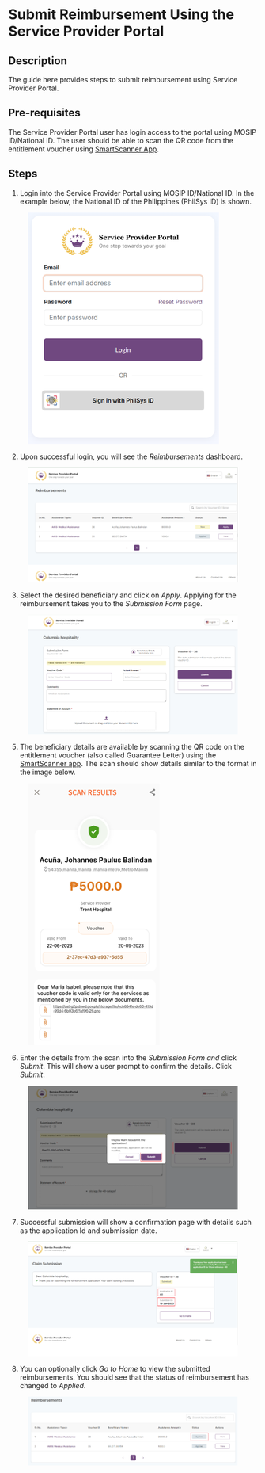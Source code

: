 # Submit Reimbursement Using the Service Provider Portal

## Description&#x20;

The guide here provides steps to submit reimbursement using Service Provider Portal.

## Pre-requisites

The Service Provider Portal user has login access to the portal using MOSIP ID/National ID. The user should be able to scan the QR code from the entitlement voucher using [SmartScanner App](broken-reference).

## Steps

1. Login into the Service Provider Portal using MOSIP ID/National ID. In the example below, the National ID of the Philippines (PhilSys ID) is shown.

<figure><img src="../../.gitbook/assets/service-provider-portal-login.png" alt=""><figcaption></figcaption></figure>

2. Upon successful login, you will see the _Reimbursements_ dashboard.

<figure><img src="../../.gitbook/assets/reimbursements.png" alt=""><figcaption></figcaption></figure>

3. Select the desired beneficiary and click on _Apply_. Applying for the reimbursement takes you to the _Submission Form_ page.&#x20;

<figure><img src="../../.gitbook/assets/reimbursemnt-form.png" alt=""><figcaption></figcaption></figure>

5. The beneficiary details are available by scanning the QR code on the entitlement voucher (also called Guarantee Letter) using the [SmartScanner app](install-smartscanner-app.md). The scan should show details similar to the format in the image below.&#x20;

<figure><img src="../../.gitbook/assets/entitlement-voucher-qr-scan.png" alt=""><figcaption></figcaption></figure>

6. Enter the details from the scan into the _Submission Form and_ click _Submit_. This will show a user prompt to confirm the details. Click _Submit_.

<figure><img src="../../.gitbook/assets/submit-reimbursement.png" alt=""><figcaption></figcaption></figure>

7. Successful submission will show a confirmation page with details such as the application Id and submission date.&#x20;

<figure><img src="../../.gitbook/assets/reimbursement-confirmation (1).png" alt=""><figcaption></figcaption></figure>

8. You can optionally click _Go to Home_ to view the submitted reimbursements. You should see that the status of reimbursement has changed to _Applied_.

<figure><img src="../../.gitbook/assets/reimbursemnt-status.png" alt=""><figcaption></figcaption></figure>
